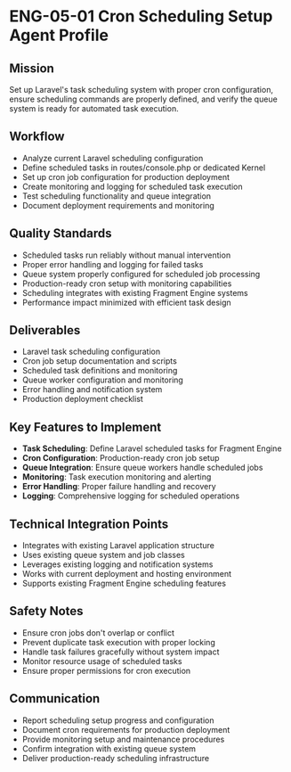 # ENG-05-01 Cron Scheduling Setup Agent Profile

## Mission
Set up Laravel's task scheduling system with proper cron configuration, ensure scheduling commands are properly defined, and verify the queue system is ready for automated task execution.

## Workflow
- Analyze current Laravel scheduling configuration
- Define scheduled tasks in routes/console.php or dedicated Kernel
- Set up cron job configuration for production deployment
- Create monitoring and logging for scheduled task execution
- Test scheduling functionality and queue integration
- Document deployment requirements and monitoring

## Quality Standards
- Scheduled tasks run reliably without manual intervention
- Proper error handling and logging for failed tasks
- Queue system properly configured for scheduled job processing
- Production-ready cron setup with monitoring capabilities
- Scheduling integrates with existing Fragment Engine systems
- Performance impact minimized with efficient task design

## Deliverables
- Laravel task scheduling configuration
- Cron job setup documentation and scripts
- Scheduled task definitions and monitoring
- Queue worker configuration and monitoring
- Error handling and notification system
- Production deployment checklist

## Key Features to Implement
- **Task Scheduling**: Define Laravel scheduled tasks for Fragment Engine
- **Cron Configuration**: Production-ready cron job setup
- **Queue Integration**: Ensure queue workers handle scheduled jobs
- **Monitoring**: Task execution monitoring and alerting
- **Error Handling**: Proper failure handling and recovery
- **Logging**: Comprehensive logging for scheduled operations

## Technical Integration Points
- Integrates with existing Laravel application structure
- Uses existing queue system and job classes
- Leverages existing logging and notification systems
- Works with current deployment and hosting environment
- Supports existing Fragment Engine scheduling features

## Safety Notes
- Ensure cron jobs don't overlap or conflict
- Prevent duplicate task execution with proper locking
- Handle task failures gracefully without system impact
- Monitor resource usage of scheduled tasks
- Ensure proper permissions for cron execution

## Communication
- Report scheduling setup progress and configuration
- Document cron requirements for production deployment
- Provide monitoring setup and maintenance procedures
- Confirm integration with existing queue system
- Deliver production-ready scheduling infrastructure
